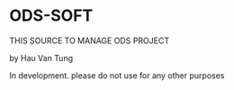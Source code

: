 # ODS-SOFT

THIS SOURCE TO MANAGE ODS PROJECT

by Hau Van Tung

In development. please do not use for any other purposes
